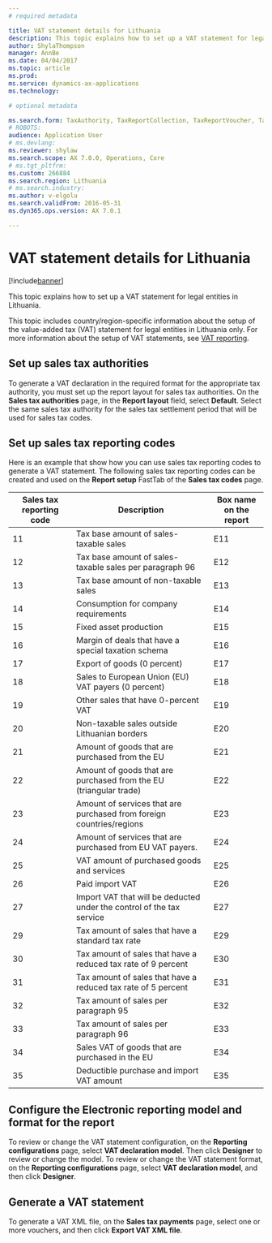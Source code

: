```yaml
---
# required metadata

title: VAT statement details for Lithuania
description: This topic explains how to set up a VAT statement for legal entities in Lithuania.
author: ShylaThompson
manager: AnnBe
ms.date: 04/04/2017
ms.topic: article
ms.prod: 
ms.service: dynamics-ax-applications
ms.technology: 

# optional metadata

ms.search.form: TaxAuthority, TaxReportCollection, TaxReportVoucher, TaxTable
# ROBOTS: 
audience: Application User
# ms.devlang: 
ms.reviewer: shylaw
ms.search.scope: AX 7.0.0, Operations, Core
# ms.tgt_pltfrm: 
ms.custom: 266884
ms.search.region: Lithuania
# ms.search.industry: 
ms.author: v-elgolu
ms.search.validFrom: 2016-05-31
ms.dyn365.ops.version: AX 7.0.1

---
```


# VAT statement details for Lithuania

[!include[banner](../includes/banner.md)]


This topic explains how to set up a VAT statement for legal entities in Lithuania.

This topic includes country/region-specific information about the setup of the value-added tax (VAT) statement for legal entities in Lithuania only. For more information about the setup of VAT statements, see [VAT reporting](emea-vat-reporting.md).

## Set up sales tax authorities
To generate a VAT declaration in the required format for the appropriate tax authority, you must set up the report layout for sales tax authorities. On the **Sales tax authorities** page, in the **Report layout** field, select **Default**. Select the same sales tax authority for the sales tax settlement period that will be used for sales tax codes.

## Set up sales tax reporting codes
Here is an example that show how you can use sales tax reporting codes to generate a VAT statement. The following sales tax reporting codes can be created and used on the **Report setup** FastTab of the **Sales tax codes** page.

| Sales tax reporting code | Description                                                           | Box name on the report |
|--------------------------|-----------------------------------------------------------------------|------------------------|
| 11                       | Tax base amount of sales-taxable sales                                | E11                    |
| 12                       | Tax base amount of sales-taxable sales per paragraph 96               | E12                    |
| 13                       | Tax base amount of non-taxable sales                                  | E13                    |
| 14                       | Consumption for company requirements                                  | E14                    |
| 15                       | Fixed asset production                                                | E15                    |
| 16                       | Margin of deals that have a special taxation schema                   | E16                    |
| 17                       | Export of goods (0 percent)                                           | E17                    |
| 18                       | Sales to European Union (EU) VAT payers (0 percent)                   | E18                    |
| 19                       | Other sales that have 0-percent VAT                                   | E19                    |
| 20                       | Non-taxable sales outside Lithuanian borders                          | E20                    |
| 21                       | Amount of goods that are purchased from the EU                        | E21                    |
| 22                       | Amount of goods that are purchased from the EU (triangular trade)     | E22                    |
| 23                       | Amount of services that are purchased from foreign countries/regions  | E23                    |
| 24                       | Amount of services that are purchased from EU VAT payers.             | E24                    |
| 25                       | VAT amount of purchased goods and services                            | E25                    |
| 26                       | Paid import VAT                                                       | E26                    |
| 27                       | Import VAT that will be deducted under the control of the tax service | E27                    |
| 29                       | Tax amount of sales that have a standard tax rate                     | E29                    |
| 30                       | Tax amount of sales that have a reduced tax rate of 9 percent         | E30                    |
| 31                       | Tax amount of sales that have a reduced tax rate of 5 percent         | E31                    |
| 32                       | Tax amount of sales per paragraph 95                                  | E32                    |
| 33                       | Tax amount of sales per paragraph 96                                  | E33                    |
| 34                       | Sales VAT of goods that are purchased in the EU                       | E34                    |
| 35                       | Deductible purchase and import VAT amount                             | E35                    |

## Configure the Electronic reporting model and format for the report
To review or change the VAT statement configuration, on the **Reporting configurations** page, select **VAT declaration model**. Then click **Designer** to review or change the model. To review or change the VAT statement format, on the **Reporting configurations** page, select **VAT declaration model**, and then click **Designer**.

## Generate a VAT statement
To generate a VAT XML file, on the **Sales tax payments** page, select one or more vouchers, and then click **Export VAT XML file**.



